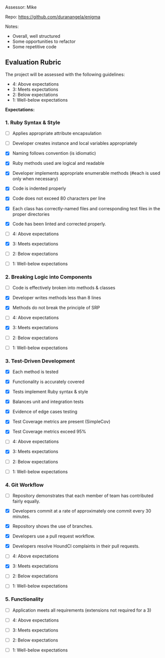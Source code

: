 Assessor: Mike

Repo: https://github.com/duranangela/enigma

Notes:
* Overall, well structured
* Some opportunities to refactor
* Some repetitive code

## Evaluation Rubric

The project will be assessed with the following guidelines:

* 4: Above expectations
* 3: Meets expectations
* 2: Below expectations
* 1: Well-below expectations

**Expectations:**

### 1. Ruby Syntax & Style

- [ ] Applies appropriate attribute encapsulation  
- [ ] Developer creates instance and local variables appropriately
- [x] Naming follows convention (is idiomatic)
- [x] Ruby methods used are logical and readable  
- [x] Developer implements appropriate enumerable methods (#each is used only when necessary)
- [x] Code is indented properly
- [x] Code does not exceed 80 characters per line
- [x] Each class has correctly-named files and corresponding test files in the proper directories
- [x] Code has been linted and corrected properly.

- [ ] 4: Above expectations
- [x] 3: Meets expectations
- [ ] 2: Below expectations
- [ ] 1: Well-below expectations

### 2. Breaking Logic into Components

- [ ] Code is effectively broken into methods & classes
- [x] Developer writes methods less than 8 lines
- [x] Methods do not break the principle of SRP

- [ ] 4: Above expectations
- [x] 3: Meets expectations
- [ ] 2: Below expectations
- [ ] 1: Well-below expectations

### 3. Test-Driven Development

- [x] Each method is tested  
- [x] Functionality is accurately covered
- [x] Tests implement Ruby syntax & style   
- [x] Balances unit and integration tests
- [x] Evidence of edge cases testing
- [x] Test Coverage metrics are present (SimpleCov)
- [x] Test Coverage metrics exceed 95%

- [ ] 4: Above expectations
- [x] 3: Meets expectations
- [ ] 2: Below expectations
- [ ] 1: Well-below expectations

### 4. Git Workflow

- [ ] Repository demonstrates that each member of team has contributed fairly equally.
- [x] Developers commit at a rate of approximately one commit every 30 minutes.
- [x] Repository shows the use of branches.
- [x] Developers use a pull request workflow.
- [x] Developers resolve HoundCI complaints in their pull requests.

- [ ] 4: Above expectations
- [x] 3: Meets expectations
- [ ] 2: Below expectations
- [ ] 1: Well-below expectations

### 5. Functionality

- [ ] Application meets all requirements (extensions not required for a 3)

- [ ] 4: Above expectations
- [ ] 3: Meets expectations
- [ ] 2: Below expectations
- [ ] 1: Well-below expectations

